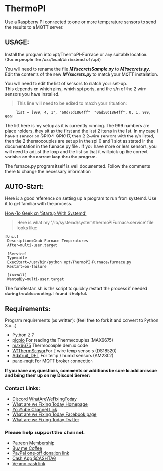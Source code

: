 # ThermoPI
Use a Raspberry PI connected to one or more temperature sensors to send the results to a MQTT server.
## USAGE:
Install the program into opt/ThermoPI-Furnace or any suitable location. (Some people like /usr/local/bin instead of /opt)

You will need to rename the file ***MYsecretsSample.py*** to ***MYsecrets.py***.
Edit the contents of the new ***MYsecrets.py*** to match your MQTT installation.

You will need to edit the list of sensors to match your set-up.  
This depends on which pins, which spi ports, and the s/n of the 2 wire sensors you have installed.  
> This line will need to be edited to match your situation: 
 ``` 
      list = [999, 4, 17, "60d70d1864ff", "0ad50d1864ff", 0, 1, 999, 999]
 ```

The list here is my setup as it is currently running.  The 999 numbers are place holders, they sit as the first and the last 2 items in the list.  In my case I have a sensor on GPIO4, GPIO17, then 2 2-wire sensors with the s/n listed, then the 2 thermocouples are set up in the spi 0 and 1 slot as stated in the documentation in the furnace.py file .
If you have more or less sensors, you will need to adjust the loop and the list so that it will pick up the correct variable on the correct loop thru the program.

The furnace.py program itself is well documented.
Follow the comments there to change the necessary information.
## AUTO-Start:
Here is a good reference on setting up a program to run from systemd. Use it to get familiar with the process.   

[How-To Geek on 'Startup With Systemd'](https://www.howtogeek.com/687970/how-to-run-a-linux-program-at-startup-with-systemd/)

> Here is what my '/lib/systemd/system/thermoPIFurnace.service' file looks like: 
```
[Unit]
 Description=Grab Furnace Temperatures
 After=multi-user.target

 [Service]
 Type=idle
 ExecStart=/usr/bin/python opt/ThermoPI-Furnace/furnace.py
 Restart=on-failure

 [Install]
 WantedBy=multi-user.target
```

The furnRestart.sh is the script to quickly restart the process if needed during troubleshooting.  I found it helpful.
## Requirements:
Program requirements (as written):  (feel free to fork it and convert to Python 3.x...)
+ Python 2.7 
+ [pigpio](http://abyz.co.uk/rpi/pigpio/python.html) For reading the Thermocouples (MAX6675)
+ [max6675](https://github.com/tdack/MAX6675) Thermocouple demux code
+ [W1ThermSensor](https://github.com/timofurrer/w1thermsensor)For 2 wire temp sensors (DS18B20)
+ [Adafruit_DHT](https://github.com/adafruit/Adafruit_Python_DHT) For temp / humid sensors (AM2302)
+ [paho-mqtt](https://pypi.org/project/paho-mqtt/) For MQTT broker connection

**If you have any questions, comments or additions be sure to add an issue and bring them up on my Discord Server:** 

### Contact Links:
* [Discord WhatAreWeFixingToday](https://discord.gg/Uhmhu3B)
* [What are we Fixing Today Homepage](https://www.WhatAreWeFixing.Today/)
* [YouYube Channel Link](https://bit.ly/WhatAreWeFixingTodaysYT)
* [What are we Fixing Today Facebook page](https://bit.ly/WhatAreWeFixingTodayFB)
* [What are we Fixing Today Twitter](https://bit.ly/WhatAreWeFixingTodayTW)

### Please help support the channel:
* [Patreon Membership](https://www.patreon.com/WhatAreWeFixingToday)
* [Buy me Coffee](https://www.buymeacoffee.com/SirGoodenough)
* [PayPal one-off donation link](https://www.paypal.me/SirGoodenough)
* [Cash App \$CASHTAG](https://cash.me/$SirGoodenough)
* [Venmo cash link](https://venmo.com/SirGoodenough)
